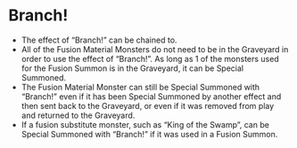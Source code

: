 # Branch!

*   The effect of “Branch!” can be chained to.
*   All of the Fusion Material Monsters do not need to be in the Graveyard in order to use the effect of “Branch!”. As long as 1 of the monsters used for the Fusion Summon is in the Graveyard, it can be Special Summoned.
*   The Fusion Material Monster can still be Special Summoned with “Branch!” even if it has been Special Summoned by another effect and then sent back to the Graveyard, or even if it was removed from play and returned to the Graveyard.
*   If a fusion substitute monster, such as “King of the Swamp”, can be Special Summoned with “Branch!” if it was used in a Fusion Summon.
